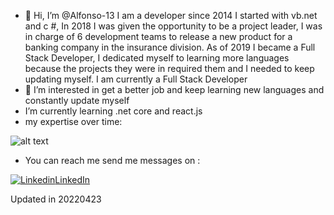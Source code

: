 - 👋 Hi, I’m @Alfonso-13 
  I am a developer since 2014 I started with vb.net and c #,
  In 2018 I was given the opportunity to be a project leader, I was in charge of 6 development teams to release a new product for a banking company in the insurance division.
  As of 2019 I became a Full Stack Developer, I dedicated myself to learning more languages because the projects they were in required them and I needed to keep updating myself.
  I am currently a Full Stack Developer
- 👀 I’m interested in get a better job and keep learning new languages and constantly update myself
- I’m currently learning .net core and react.js
- my expertise over time:

![alt text](https://media.licdn.com/dms/image/D4E2DAQEE7GczSF07WQ/profile-treasury-document-images_800/1/1703737975125?e=1704931200&v=beta&t=0AQr4Ndj4ppe-Jdkx0lNj5bc_-Z9bt-749kTPBhQ1uc)
- You can reach me send me messages on :

[![Linkedin](https://i.stack.imgur.com/gVE0j.png)LinkedIn](https://www.linkedin.com/in/neri-menchaca-castillo/)


Updated in 20220423
